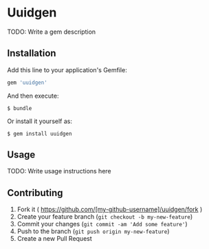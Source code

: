 # Uuidgen

TODO: Write a gem description

## Installation

Add this line to your application's Gemfile:

```ruby
gem 'uuidgen'
```

And then execute:

    $ bundle

Or install it yourself as:

    $ gem install uuidgen

## Usage

TODO: Write usage instructions here

## Contributing

1. Fork it ( https://github.com/[my-github-username]/uuidgen/fork )
2. Create your feature branch (`git checkout -b my-new-feature`)
3. Commit your changes (`git commit -am 'Add some feature'`)
4. Push to the branch (`git push origin my-new-feature`)
5. Create a new Pull Request
